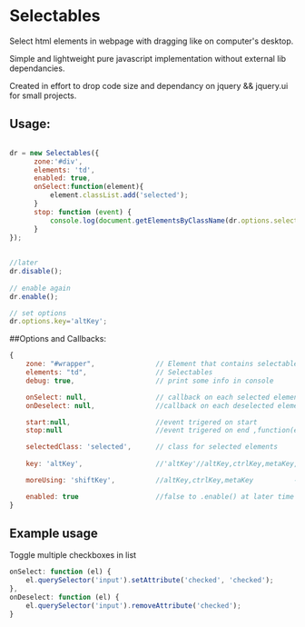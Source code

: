 # Selectables

Select html elements in webpage with dragging like on computer's desktop.

Simple and lightweight pure javascript implementation without external lib dependancies.

Created in effort to drop code size and dependancy on jquery && jquery.ui for small projects.

## Usage:

``` js 

dr = new Selectables({
      zone:'#div',
      elements: 'td',
      enabled: true, 
      onSelect:function(element){
          element.classList.add('selected');
      }
      stop: function (event) {
          console.log(document.getElementsByClassName(dr.options.selectedClass).length + " elements selected");
      }
});
 
 
//later
dr.disable();
 
// enable again
dr.enable();

// set options
dr.options.key='altKey';

```
##Options and Callbacks:

``` js
{
    zone: "#wrapper",               // Element that contains selectable items
    elements: "td",                 // Selectables
    debug: true,                    // print some info in console

    onSelect: null,                 // callback on each selected element //function(element){}
    onDeselect: null,               //callback on each deselected element

    start:null,                     //event trigered on start
    stop:null                       //event trigered on end ,function(event){}

    selectedClass: 'selected',      // class for selected elements
    
    key: 'altKey',                  //'altKey'//altKey,ctrlKey,metaKey,false  - When false, works without modifier key.

    moreUsing: 'shiftKey',          //altKey,ctrlKey,metaKey          - allows to expand selection with more than one drag                    action. 

    enabled: true                   //false to .enable() at later time  - .
}
```
## Example usage
Toggle multiple  checkboxes in list

``` js
onSelect: function (el) {
    el.querySelector('input').setAttribute('checked', 'checked');
},
onDeselect: function (el) {
    el.querySelector('input').removeAttribute('checked');
}
                    
```

